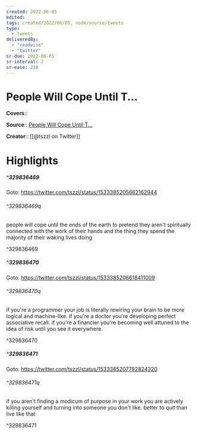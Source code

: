 ```yaml
---
created: 2022-06-05
edited:
tags: created/2022/06/05, node/source/tweets
type: 
  - tweets
deliveredBy: 
  - "readwise"
  - "twitter"
sr-due: 2022-06-05
sr-interval: 2
sr-ease: 230
---
```

# People Will Cope Until T...

**Covers**:: 

**Source**:: [People Will Cope Until T...](https://twitter.com/tszzl/status/1533385205662162944)

**Creator**:: [[@tszzl on Twitter]]

# Highlights
##### ^329836469


Goto: https://twitter.com/tszzl/status/1533385205662162944  

###### ^329836469q

people will cope until the ends of the earth to pretend they aren't spiritually connected with the work of their hands and the thing they spend the majority of their waking lives doing 

^329836469

##### ^329836470


Goto: https://twitter.com/tszzl/status/1533385206618411009  

###### ^329836470q

if you're a programmer your job is literally rewiring your brain to be more logical and machine-like. if you're a doctor you're developing perfect associative recall. if you're a financier you're becoming well attuned to the idea of risk until you see it everywhere. 

^329836470

##### ^329836471


Goto: https://twitter.com/tszzl/status/1533385207792824320  

###### ^329836471q

if you aren't finding a modicum of purpose in your work you are actively killing yourself and turning into someone you don't like. better to quit than live like that 

^329836471

